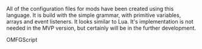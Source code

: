 All of the configuration files for mods have been created using this language. It is build with the simple grammar, with primitive variables, arrays and event listeners. It looks similar to Lua. It's implementation is not needed in the MVP version, but certainly will be in the further development.

OMFGScript